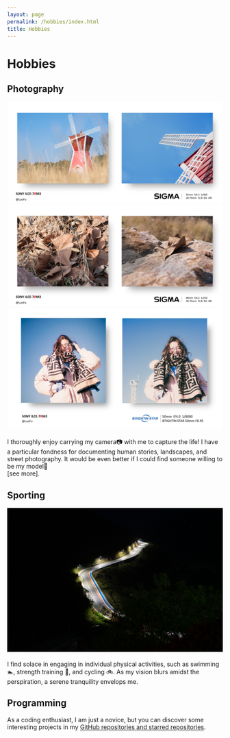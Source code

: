 ```yaml
---
layout: page
permalink: /hobbies/index.html
title: Hobbies
---
```


# Hobbies

## Photography

[//]: # (<div class="third">)
<div>
<img src="/images/pic1.JPG">
<div>
<img src="/images/pic2.JPG">
<div>
<img src="/images/pic3.JPG">
</div>
<br>I thoroughly enjoy carrying my camera📷 with me to capture the life! I have a particular fondness for documenting human stories, landscapes, and street photography. It would be even better if I could find someone willing to be my model🥰
<br> [see more].

[see more]:https://www.xiaohongshu.com/user/profile/616715560000000002019feb?xhsshare=CopyLink&appuid=616715560000000002019feb&apptime=1690211426





## Sporting

<div>
<img src="/images/silence.jpg">
</div>
<br>I find solace in engaging in individual physical activities, such as swimming 🏊‍, strength training 💪, and cycling 🚲. As my vision blurs amidst the perspiration, a serene tranquility envelops me.


## Programming

As a coding enthusiast, I am just a novice, but you can discover some interesting projects in my [GitHub repositories and starred repositories](https://github.com/Yun-Tianming).



[//]: # (## Chat with me )

[//]: # (**Jan 2023:** I have set up the [online-coffee-time]&#40;https://calendly.com/lancecai/meet-with-lance&#41; &#40;Inspired by **[Shangzhe Wu]&#40;https://elliottwu.com/&#41;**&#41;. Welcome to chat with me!)

[//]: # ()
[//]: # (<!-- Calendly inline widget begin -->)

[//]: # ()
[//]: # (<div class="calendly-inline-widget" data-url="https://calendly.com/lancecai/meet-with-lance" style="min-width:320px;height:630px;"></div>)

[//]: # (<script type="text/javascript" src="https://assets.calendly.com/assets/external/widget.js" async></script>)

[//]: # (<!-- Calendly inline widget end -->)

